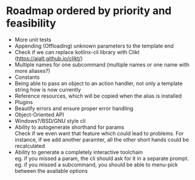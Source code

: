 # Roadmap ordered by priority and feasibility

- More unit tests
- Appending (Offloading) unknown parameters to the template end
- Check if we can replace kotlinx-cli library with Clikt (https://ajalt.github.io/clikt/)
- Multiple names for one subcommand (multiple names or one name with more aliases?)
- Constants
- Being able to pass an object to an action handler, not only a template string how is now currently
- Reference resources, which will be copied when the alias is installed
- Plugins
- Beautify errors and ensure proper error handling
- Object-Oriented API
- Windows?/BSD/GNU style cli
- Ability to autogenerate shorthand for params<br/>
Check if we even want that feature which could lead to problems. For instance, if we add another paramter, all the other short hands could be recalculated
- Ability to generate a completely interactive toolchain<br/> 
eg. if you missed a param, the cli should ask for it in a separate prompt.<br/>
eg. if you missed a subcommand, you should be able to menu-pick between the available options
